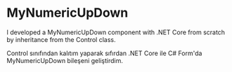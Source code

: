 # MyNumericUpDown

I developed a MyNumericUpDown component with .NET Core from scratch by inheritance from the Control class.


Control sınıfından kalıtım yaparak sıfırdan .NET Core ile C# Form'da MyNumericUpDown bileşeni geliştirdim. 

